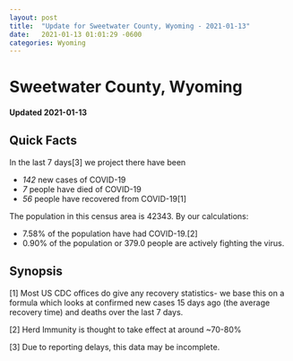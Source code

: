 ```yaml
---
layout: post
title:  "Update for Sweetwater County, Wyoming - 2021-01-13"
date:   2021-01-13 01:01:29 -0600
categories: Wyoming
---
```


# Sweetwater County, Wyoming
#### Updated 2021-01-13

## Quick Facts

In the last 7 days[3] we project there have been
- *142* new cases of COVID-19
- *7* people have died of COVID-19
- *56* people have recovered from COVID-19[1]

The population in this census area is 42343. By our calculations:
- 7.58% of the population have had COVID-19.[2]
- 0.90% of the population or 379.0 people are actively fighting the virus.

## Synopsis




[1] Most US CDC offices do give any recovery statistics- we base this on a formula which looks at confirmed new cases
15 days ago (the average recovery time) and deaths over the last 7 days.

[2] Herd Immunity is thought to take effect at around ~70-80%

[3] Due to reporting delays, this data may be incomplete.
 
    